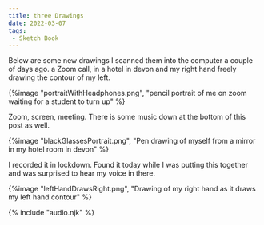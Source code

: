 ```yaml
---
title: three Drawings
date: 2022-03-07
tags:
 - Sketch Book
---
```


Below are some new drawings I scanned them into the computer a couple of days ago. a Zoom call, in a hotel in devon and my right hand freely drawing the contour of my left.

{%image "portraitWithHeadphones.png", "pencil portrait of me on zoom waiting for a student to turn up" %}

Zoom, screen, meeting. There is some music down at the bottom of this post as well.

{%image "blackGlassesPortrait.png", "Pen drawing of myself from a mirror in my hotel room in devon" %}

I recorded it in lockdown. Found it today while I was putting this together and was surprised to hear my voice in there.

{%image "leftHandDrawsRight.png", "Drawing of my right hand as it draws my left hand contour" %}


<audio id="song"><source src="{{ '/posts/that.mp3' | url }}"/></audio>
<audio id="songB"><source src="{{ '/posts/whatIsTheMatter.mp3' | url }}"/></audio>
{% include "audio.njk" %}


